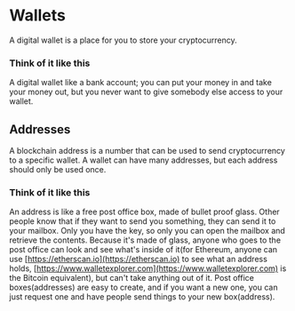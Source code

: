 # Wallets
A digital wallet is a place for you to store your cryptocurrency.

### Think of it like this
A digital wallet like a bank account; you can put your money in and take your money out, but you never want to give somebody else access to your wallet.

## Addresses
A blockchain address is a number that can be used to send cryptocurrency to a specific wallet. A wallet can have many addresses, but each address should only be used once.

### Think of it like this
An address is like a free post office box, made of bullet proof glass. Other people know that if they want to send you something, they can send it to your mailbox. Only you have the key, so only you can open the mailbox and retrieve the contents. Because it's made of glass, anyone who goes to the post office can look and see what's inside of it(for Ethereum, anyone can use [https://etherscan.io](https://etherscan.io) to see what an address holds, [https://www.walletexplorer.com](https://www.walletexplorer.com) is the Bitcoin equivalent), but can't take anything out of it. Post office boxes(addresses) are easy to create, and if you want a new one, you can just request one and have people send things to your new box(address).
